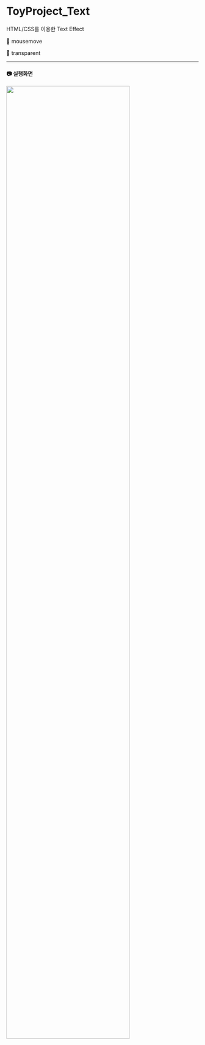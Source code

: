 # ToyProject_Text

HTML/CSS를 이용한 Text Effect



:pushpin: mousemove

:pushpin: transparent

-----
#### 📷 실행화면


<img width="80%" src="https://user-images.githubusercontent.com/71424881/236384776-4e7a52ef-6bd6-4066-a3a7-689b7efab9dd.gif"/>

